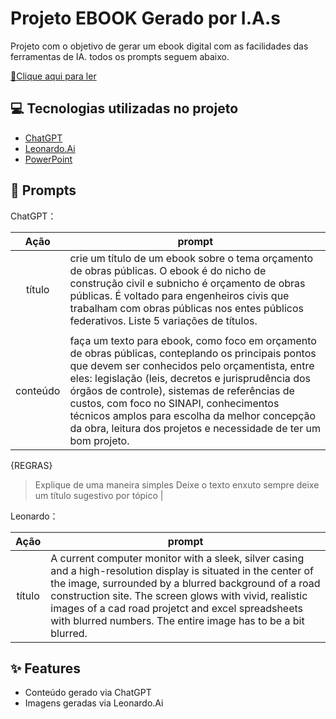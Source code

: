 # Projeto EBOOK Gerado por I.A.s


Projeto com o objetivo de gerar um ebook digital com as facilidades das ferramentas de IA. todos os prompts
seguem abaixo.

<a href="https://github.com/ledantas/prompts-recipe-to-create-a-ebook/blob/main/output/ebook_or%C3%A7amento_de_obras_publicas.pdf" title="View PDF now"> 📕Clique aqui para ler</a>

## 💻 Tecnologias utilizadas no projeto

- [ChatGPT](https://chat.openai.com/) 
- [Leonardo.Ai](https://www.leonardo.ai/)
- [PowerPoint](https://www.microsoft.com/en/microsoft-365/powerpoint)

## 🧠 Prompts


ChatGPT：

|   Ação   | prompt                                                                                                                                                                                                                                                                         |
| :------: | ------------------------------------------------------------------------------------------------------------------------------------------------------------------------------------------------------------------------------------------------------------------------------ |
|  título  | crie um título de um ebook sobre o tema orçamento de obras públicas. O ebook é do nicho de construção civil e subnicho é orçamento de obras públicas. É voltado para engenheiros civis que trabalham com obras públicas nos entes públicos federativos. Liste 5 variações de títulos.
                                                      |
| conteúdo | faça um texto para ebook, como foco em orçamento de obras públicas, conteplando os principais pontos que devem ser conhecidos pelo orçamentista, entre eles: legislação (leis, decretos e jurisprudência dos órgãos de controle), sistemas de referências de custos, com foco no SINAPI, conhecimentos técnicos amplos para escolha da melhor concepção da obra, leitura dos projetos e necessidade de ter um bom projeto. |

{REGRAS}
> Explique de uma maneira simples
> Deixe o texto enxuto
> sempre deixe um título sugestivo por tópico |


Leonardo：

|  Ação  | prompt                                                                                 |
| :----: | -------------------------------------------------------------------------------------- |
| título | A current computer monitor with a sleek, silver casing and a high-resolution display is situated in the center of the image, surrounded by a blurred background of a road construction site. The screen glows with vivid, realistic images of a cad road projetct and excel spreadsheets with blurred numbers. The entire image has to be a bit blurred. |

## ✨ Features

- Conteúdo gerado via ChatGPT
- Imagens geradas via Leonardo.Ai

